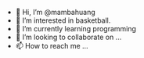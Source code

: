 - 👋 Hi, I’m @mambahuang
- 👀 I’m interested in basketball.
- 🌱 I’m currently learning programming
- 💞️ I’m looking to collaborate on ...
- 📫 How to reach me ...

<!---
mambahuang/mambahuang is a ✨ special ✨ repository because its `README.md` (this file) appears on your GitHub profile.
You can click the Preview link to take a look at your changes.
--->
